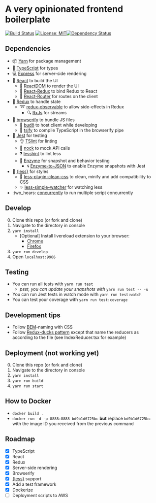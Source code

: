 # A very opinionated frontend boilerplate
[![Build Status](https://travis-ci.org/Lapanti/ts-react-boilerplate.svg?branch=master)](https://travis-ci.org/Lapanti/ts-react-boilerplate) [![License: MIT](https://img.shields.io/badge/License-MIT-yellow.svg)](https://opensource.org/licenses/MIT)[![Dependency Status](https://gemnasium.com/badges/github.com/Lapanti/ts-react-boilerplate.svg)](https://gemnasium.com/github.com/Lapanti/ts-react-boilerplate)

## Dependencies
- :package: [Yarn](https://yarnpkg.com/lang/en/) for package management
- :muscle: [TypeScript](https://www.typescriptlang.org/) for types
- :computer: [Express](https://expressjs.com/) for server-side rendering
- :eyes: [React](https://facebook.github.io/react/) to build the UI
    - :calling: [ReactDOM](https://facebook.github.io/react/docs/react-dom.html) to render the UI
    - :tada: [React-Redux](https://github.com/reactjs/react-redux) to bind Redux to React
    -  :milky_way: [React-Router](https://github.com/ReactTraining/react-router) for routes on the client
- :gift: [Redux](https://github.com/reactjs/redux) to handle state
    - :loop: [redux-observable](https://redux-observable.js.org/) to allow side-effects in Redux
        - :mag: [RxJs](https://github.com/ReactiveX/RxJS) for streams
- :electric_plug: [browserify](http://browserify.org/) to bundle JS files
    - :flashlight: [budō](https://github.com/mattdesl/budo) to host client while developing
    - :punch: [tsify](https://github.com/TypeStrong/tsify) to compile TypeScript in the browserify pipe
- :pray: [Jest](https://facebook.github.io/jest/) for testing
    - :ok_hand: [TSlint](https://palantir.github.io/tslint/) for linting
    - :runner: [nock](https://github.com/node-nock/nock) to mock API calls
    - :question: [lesshint](https://github.com/lesshint/lesshint) to lint less
    - :bust_in_silhouette: [Enzyme](https://github.com/airbnb/enzyme) for snapshot and behavior testing
        - :cyclone: [Enzyme-to-JSON](https://github.com/adriantoine/enzyme-to-json) to enable Enzyme snapshots with Jest
- :nail_care: [{less}](http://lesscss.org/) for styles
    - :kiss: [less-plugin-clean-css](https://github.com/less/less-plugin-clean-css) to clean, minify and add compatibility to CSS
    - :sparkles: [less-simple-watcher](https://github.com/jonycheung/deadsimple-less-watch-compiler) for watching less
- :two_hears: [concurrently](https://github.com/kimmobrunfeldt/concurrently) to run multiple script concurrently
  
## Develop

0. Clone this repo (or fork and clone)
1. Navigate to the directory in console
2. `yarn install`
    - [Optional] Install livereload extension to your browser:
        - [Chrome](https://chrome.google.com/webstore/detail/livereload/jnihajbhpnppcggbcgedagnkighmdlei?hl=en)
        - [Firefox](https://addons.mozilla.org/en-gb/firefox/addon/livereload/)
3. `yarn run develop`
4. Open `localhost:9966`

## Testing

- You can run all tests with `yarn run test`
    - *psst, you can update your snapshots with* `yarn run test -- -u`
- You can run Jest tests in watch mode with `yarn run test:watch`
- You can test your coverage with `yarn run test:coverage`

## Development tips
- Follow [BEM](http://getbem.com/naming/)-naming with CSS
- Follow [Redux-ducks pattern](https://github.com/erikras/ducks-modular-redux) except that name the reducers as according to the file (see IndexReducer.tsx for example)

## Deployment (not working yet)

0. Clone this repo (or fork and clone)
1. Navigate to the directory in console
2. `yarn install`
3. `yarn run build`
4. `yarn run start`

## How to Docker

* `docker build .`
* `docker run -d -p 8888:8888 bd9b1d6725bc` **but** replace `bd9b1d6725bc` with the image ID you received from the previous command

## Roadmap

* [x] TypeScript
* [x] React
* [x] Redux
* [x] Server-side rendering
* [x] Browserify
* [x] [{less}](http://lesscss.org/) support
* [x] Add a test framework
* [x] Dockerize
* [ ] Deployment scripts to AWS
